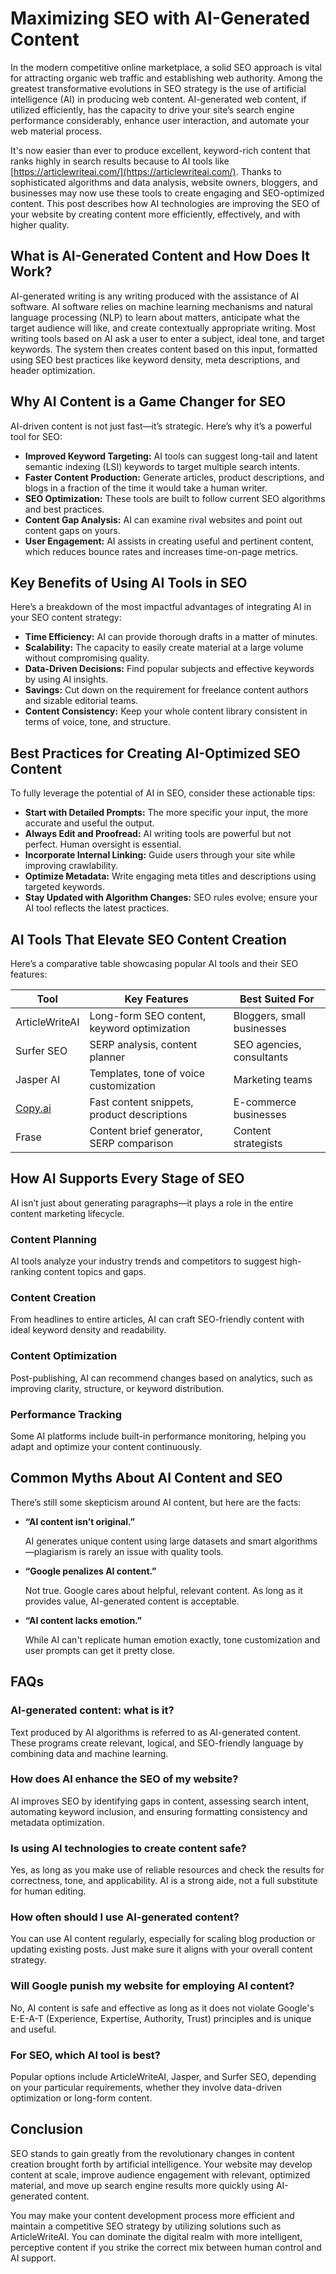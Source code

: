 # **Maximizing SEO with AI-Generated Content**

In the modern competitive online marketplace, a solid SEO approach is vital for attracting organic web traffic and establishing web authority. Among the greatest transformative evolutions in SEO strategy is the use of artificial intelligence (AI) in producing web content. AI-generated web content, if utilized efficiently, has the capacity to drive your site’s search engine performance considerably, enhance user interaction, and automate your web material process.

It's now easier than ever to produce excellent, keyword-rich content that ranks highly in search results because to AI tools like [https://articlewriteai.com/](https://articlewriteai.com/). Thanks to sophisticated algorithms and data analysis, website owners, bloggers, and businesses may now use these tools to create engaging and SEO-optimized content. This post describes how AI technologies are improving the SEO of your website by creating content more efficiently, effectively, and with higher quality.

## **What is AI-Generated Content and How Does It Work?**

AI-generated writing is any writing produced with the assistance of AI software. AI software relies on machine learning mechanisms and natural language processing (NLP) to learn about matters, anticipate what the target audience will like, and create contextually appropriate writing. Most writing tools based on AI ask a user to enter a subject, ideal tone, and target keywords. The system then creates content based on this input, formatted using SEO best practices like keyword density, meta descriptions, and header optimization.

## **Why AI Content is a Game Changer for SEO**

AI-driven content is not just fast—it’s strategic. Here’s why it’s a powerful tool for SEO:

- **Improved Keyword Targeting:** AI tools can suggest long-tail and latent semantic indexing (LSI) keywords to target multiple search intents.
- **Faster Content Production:** Generate articles, product descriptions, and blogs in a fraction of the time it would take a human writer.
- **SEO Optimization:** These tools are built to follow current SEO algorithms and best practices.
- **Content Gap Analysis:** AI can examine rival websites and point out content gaps on yours.
- **User Engagement:** AI assists in creating useful and pertinent content, which reduces bounce rates and increases time-on-page metrics.

## **Key Benefits of Using AI Tools in SEO**

Here’s a breakdown of the most impactful advantages of integrating AI in your SEO content strategy:

- **Time Efficiency:** AI can provide thorough drafts in a matter of minutes.
- **Scalability:** The capacity to easily create material at a large volume without compromising quality.
- **Data-Driven Decisions:** Find popular subjects and effective keywords by using AI insights.
- **Savings:** Cut down on the requirement for freelance content authors and sizable editorial teams.
- **Content Consistency:** Keep your whole content library consistent in terms of voice, tone, and structure.

## **Best Practices for Creating AI-Optimized SEO Content**

To fully leverage the potential of AI in SEO, consider these actionable tips:

- **Start with Detailed Prompts:** The more specific your input, the more accurate and useful the output.
- **Always Edit and Proofread:** AI writing tools are powerful but not perfect. Human oversight is essential.
- **Incorporate Internal Linking:** Guide users through your site while improving crawlability.
- **Optimize Metadata:** Write engaging meta titles and descriptions using targeted keywords.
- **Stay Updated with Algorithm Changes:** SEO rules evolve; ensure your AI tool reflects the latest practices.

## **AI Tools That Elevate SEO Content Creation**

Here’s a comparative table showcasing popular AI tools and their SEO features:

| Tool | Key Features | Best Suited For |
| --- | --- | --- |
| ArticleWriteAI | Long-form SEO content, keyword optimization | Bloggers, small businesses |
| Surfer SEO | SERP analysis, content planner | SEO agencies, consultants |
| Jasper AI | Templates, tone of voice customization | Marketing teams |
| [Copy.ai](http://copy.ai/) | Fast content snippets, product descriptions | E-commerce businesses |
| Frase | Content brief generator, SERP comparison | Content strategists |

## **How AI Supports Every Stage of SEO**

AI isn’t just about generating paragraphs—it plays a role in the entire content marketing lifecycle.

### **Content Planning**

AI tools analyze your industry trends and competitors to suggest high-ranking content topics and gaps.

### **Content Creation**

From headlines to entire articles, AI can craft SEO-friendly content with ideal keyword density and readability.

### **Content Optimization**

Post-publishing, AI can recommend changes based on analytics, such as improving clarity, structure, or keyword distribution.

### **Performance Tracking**

Some AI platforms include built-in performance monitoring, helping you adapt and optimize your content continuously.

## **Common Myths About AI Content and SEO**

There’s still some skepticism around AI content, but here are the facts:

- **“AI content isn’t original.”**
    
    AI generates unique content using large datasets and smart algorithms—plagiarism is rarely an issue with quality tools.
    
- **“Google penalizes AI content.”**
    
    Not true. Google cares about helpful, relevant content. As long as it provides value, AI-generated content is acceptable.
    
- **“AI content lacks emotion.”**
    
    While AI can't replicate human emotion exactly, tone customization and user prompts can get it pretty close.
    

## **FAQs**

### **AI-generated content: what is it?**

Text produced by AI algorithms is referred to as AI-generated content. These programs create relevant, logical, and SEO-friendly language by combining data and machine learning.

### **How does AI enhance the SEO of my website?**

AI improves SEO by identifying gaps in content, assessing search intent, automating keyword inclusion, and ensuring formatting consistency and metadata optimization.

### **Is using AI technologies to create content safe?**

Yes, as long as you make use of reliable resources and check the results for correctness, tone, and applicability. AI is a strong aide, not a full substitute for human editing.

### **How often should I use AI-generated content?**

You can use AI content regularly, especially for scaling blog production or updating existing posts. Just make sure it aligns with your overall content strategy.

### **Will Google punish my website for employing AI content?**

No, AI content is safe and effective as long as it does not violate Google's E-E-A-T (Experience, Expertise, Authority, Trust) principles and is unique and useful.

### **For SEO, which AI tool is best?**

Popular options include ArticleWriteAI, Jasper, and Surfer SEO, depending on your particular requirements, whether they involve data-driven optimization or long-form content.

## **Conclusion**

SEO stands to gain greatly from the revolutionary changes in content creation brought forth by artificial intelligence. Your website may develop content at scale, improve audience engagement with relevant, optimized material, and move up search engine results more quickly using AI-generated content.

You may make your content development process more efficient and maintain a competitive SEO strategy by utilizing solutions such as ArticleWriteAI. You can dominate the digital realm with more intelligent, perceptive content if you strike the correct mix between human control and AI support.
